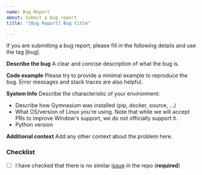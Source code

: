 ```yaml
---
name: Bug Report
about: Submit a bug report
title: "[Bug Report] Bug title"

---
```


If you are submitting a bug report, please fill in the following details and use the tag [bug].

**Describe the bug**
A clear and concise description of what the bug is.

**Code example**
Please try to provide a minimal example to reproduce the bug. Error messages and stack traces are also helpful.

**System Info**
Describe the characteristic of your environment:
 * Describe how Gymnasium was installed (pip, docker, source, ...)
 * What OS/version of Linux you're using. Note that while we will accept PRs to improve Window's support, we do not officially support it.
 * Python version

**Additional context**
Add any other context about the problem here.

### Checklist

- [ ] I have checked that there is no similar [issue](https://github.com/Farama-Foundation/gymnasium-robotics/issues) in the repo (**required**)
